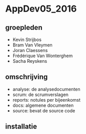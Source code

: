 ﻿# AppDev05_2016

## groepleden

- Kevin Strijbos
- Bram Van Vleymen
- Joran Claessens
- Frédérique Van Wonterghem
- Sacha Reyskens

## omschrijving

- analyse: de analysedocumenten
- scrum: de scrumverslagen
- reports: notules per bijeenkomst
- docs: algemene documenten 
- source: bevat de source code

## installatie
